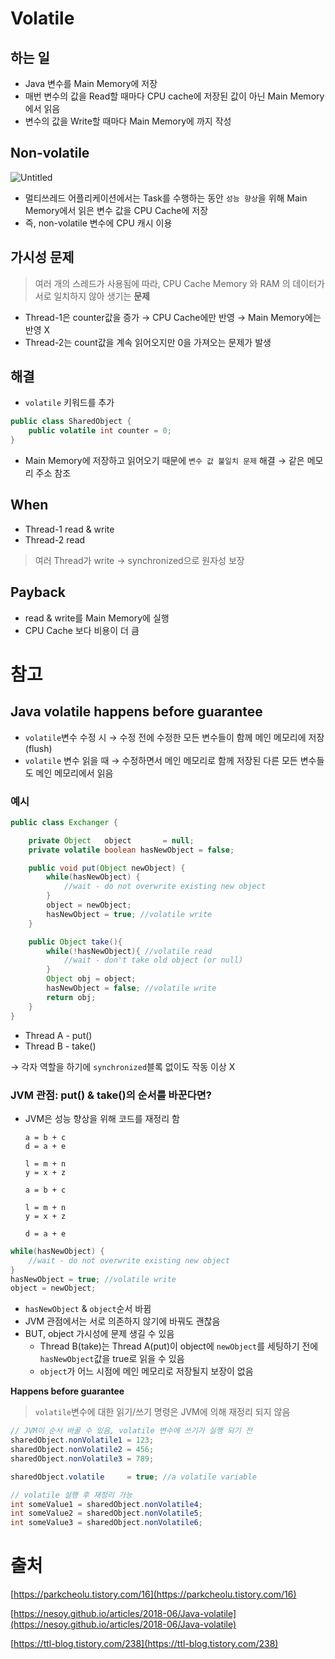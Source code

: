 # Volatile

## 하는 일

- Java 변수를 Main Memory에 저장
- 매번 변수의 값을 Read할 때마다 CPU cache에 저장된 값이 아닌 Main Memory에서 읽음
- 변수의 값을 Write할 때마다 Main Memory에 까지 작성

## Non-volatile

![Untitled](https://user-images.githubusercontent.com/61227459/179383572-6e066d3b-2ad8-4e61-85d0-58886a7447e5.png)

- 멀티쓰레드 어플리케이션에서는 Task를 수행하는 동안 `성능 향상`을 위해 Main Memory에서 읽은 변수 값을 CPU Cache에 저장
- 즉, non-volatile 변수에 CPU 캐시 이용

## 가시성 문제

> 여러 개의 스레드가 사용됨에 따라, CPU Cache Memory 와 RAM 의 데이터가 서로 일치하지 않아 생기는 **문제**
> 

- Thread-1은 counter값을 증가 → CPU Cache에만 반영 → Main Memory에는 반영 X
- Thread-2는 count값을 계속 읽어오지만 0을 가져오는 문제가 발생

## 해결

- `volatile` 키워드를 추가

```java
public class SharedObject {
    public volatile int counter = 0;
}
```

- Main Memory에 저장하고 읽어오기 때문에 `변수 값 불일치 문제` 해결 → 같은 메모리 주소 참조

## When

- Thread-1 read & write
- Thread-2 read

> 여러 Thread가 write → synchronized으로 원자성 보장
> 

## Payback

- read & write를 Main Memory에 실행
- CPU Cache 보다 비용이 더 큼

# 참고

## Java volatile happens before guarantee

- `volatile`변수 수정 시 → 수정 전에 수정한 모든 변수들이 함께 메인 메모리에 저장(flush)
- `volatile` 변수 읽을 때 → 수정하면서 메인 메모리로 함께 저장된 다른 모든 변수들도 메인 메모리에서 읽음

### 예시

```java
public class Exchanger {

    private Object   object       = null;
    private volatile boolean hasNewObject = false;

    public void put(Object newObject) {
        while(hasNewObject) {
            //wait - do not overwrite existing new object
        }
        object = newObject;
        hasNewObject = true; //volatile write
    }

    public Object take(){
        while(!hasNewObject){ //volatile read
            //wait - don't take old object (or null)
        }
        Object obj = object;
        hasNewObject = false; //volatile write
        return obj;
    }
}
```

- Thread A - put()
- Thread B - take()

→ 각자 역할을 하기에 `synchronized`블록 없이도 작동 이상 X

### JVM 관점: put() & take()의 순서를 바꾼다면?

- JVM은 성능 향상을 위해 코드를 재정리 함
    
    ```
    a = b + c
    d = a + e
    
    l = m + n
    y = x + z
    ```
    
    ```
    a = b + c
    
    l = m + n
    y = x + z
    
    d = a + e
    ```
    

```java
while(hasNewObject) {
    //wait - do not overwrite existing new object
}
hasNewObject = true; //volatile write
object = newObject;
```

- `hasNewObject` & `object`순서 바뀜
- JVM 관점에서는 서로 의존하지 않기에 바꿔도 괜찮음
- BUT, object 가시성에 문제 생길 수 있음
    - Thread B(take)는 Thread A(put)이 object에 `newObject`를 세팅하기 전에 `hasNewObject`값을 true로 읽을 수 있음
    - `object`가 어느 시점에 메인 메모리로 저장될지 보장이 없음

**Happens before guarantee**

> `volatile`변수에 대한 읽기/쓰기 명령은 JVM에 의해 재정리 되지 않음
> 

```java
// JVM이 순서 바꿀 수 있음, volatile 변수에 쓰기가 실행 되기 전
sharedObject.nonVolatile1 = 123;
sharedObject.nonVolatile2 = 456;
sharedObject.nonVolatile3 = 789;

sharedObject.volatile     = true; //a volatile variable

// volatile 실행 후 재정리 가능
int someValue1 = sharedObject.nonVolatile4;
int someValue2 = sharedObject.nonVolatile5;
int someValue3 = sharedObject.nonVolatile6;
```

# 출처

[https://parkcheolu.tistory.com/16](https://parkcheolu.tistory.com/16)

[https://nesoy.github.io/articles/2018-06/Java-volatile](https://nesoy.github.io/articles/2018-06/Java-volatile)

[https://ttl-blog.tistory.com/238](https://ttl-blog.tistory.com/238)